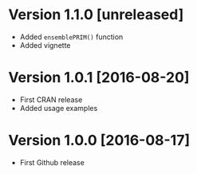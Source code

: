 # Version 1.1.0 [unreleased]
* Added `ensemblePRIM()` function
* Added vignette

# Version 1.0.1 [2016-08-20]
* First CRAN release
* Added usage examples

# Version 1.0.0 [2016-08-17]
* First Github release
